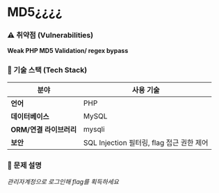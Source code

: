 # MD5¿¿¿¿
### ⚠️ 취약점 (Vulnerabilities)
**Weak PHP MD5 Validation/ regex bypass**
### 📌 기술 스택 (Tech Stack)
| 분야             | 사용 기술 |
|----------------|---------|
| **언어**        | PHP |
| **데이터베이스** | MySQL |
| **ORM/연결 라이브러리** | mysqli |
| **보안**        | SQL Injection 필터링, flag 접근 권한 제어 |
### 📝 문제 설명
*관리자계정으로 로그인해 flag를 획득하세요*  